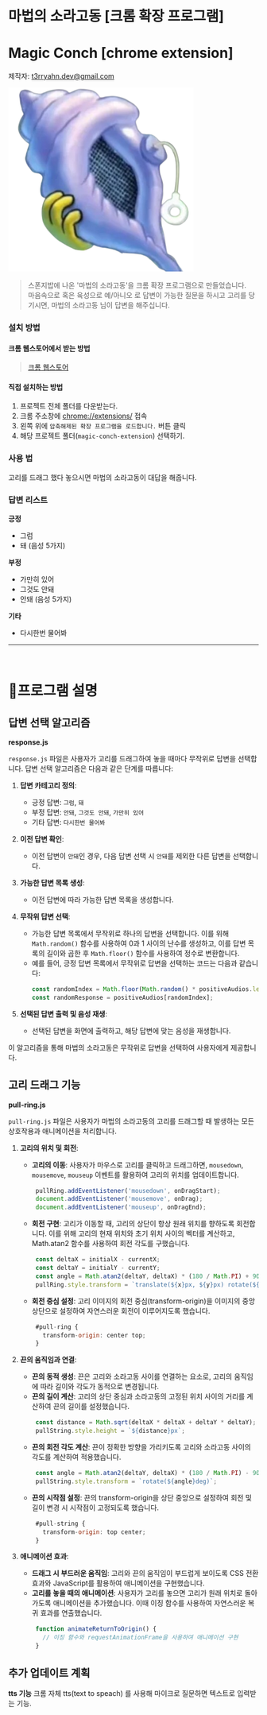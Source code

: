 # 마법의 소라고동 [크롬 확장 프로그램]
# Magic Conch [chrome extension]
제작자: t3rryahn.dev@gmail.com

![마법의 소라고동](assets/images/magic_conch.png)
> 스폰지밥에 나온 '마법의 소라고동'을 크롬 확장 프로그램으로 만들었습니다. <br>
> 마음속으로 혹은 육성으로 예/아니오 로 답변이 가능한 질문을 하시고 고리를 당기시면, 마법의 소라고동 님이 답변을 해주십니다.



### 설치 방법
#### 크롬 웹스토어에서 받는 방법
> [크롬 웹스토어](https://chromewebstore.google.com/detail/%EB%A7%88%EB%B2%95%EC%9D%98-%EC%86%8C%EB%9D%BC%EA%B3%A0%EB%8F%99/cngadogedbklhgelahcpjofagelffgng?hl=ko)
#### 직접 설치하는 방법
1. 프로젝트 전체 폴더를 다운받는다.
2. 크롬 주소창에 [chrome://extensions/](chrome://extensions/) 접속
3. 왼쪽 위에 `압축해제된 확장 프로그램을 로드합니다.` 버튼 클릭
4. 해당 프로젝트 폴더(`magic-conch-extension`) 선택하기.

### 사용 법
고리를 드래그 했다 놓으시면 마법의 소라고동이 대답을 해줍니다.

### 답변 리스트

**긍정**
- 그럼
- 돼 (음성 5가지)

**부정**
- 가만히 있어
- 그것도 안돼
- 안돼 (음성 5가지)

**기타**
- 다시한번 물어봐
***
<br>

# 📑프로그램 설명
## 답변 선택 알고리즘
**response.js** <br>

`response.js` 파일은 사용자가 고리를 드래그하여 놓을 때마다 무작위로 답변을 선택합니다. 답변 선택 알고리즘은 다음과 같은 단계를 따릅니다:

1. **답변 카테고리 정의**:
   - 긍정 답변: `그럼`, `돼`
   - 부정 답변: `안돼`, `그것도 안돼`, `가만히 있어`
   - 기타 답변: `다시한번 물어봐`

2. **이전 답변 확인**:
   - 이전 답변이 `안돼`인 경우, 다음 답변 선택 시 `안돼`를 제외한 다른 답변을 선택합니다.

3. **가능한 답변 목록 생성**:
   - 이전 답변에 따라 가능한 답변 목록을 생성합니다.

4. **무작위 답변 선택**:
   - 가능한 답변 목록에서 무작위로 하나의 답변을 선택합니다. 이를 위해 `Math.random()` 함수를 사용하여 0과 1 사이의 난수를 생성하고, 이를 답변 목록의 길이와 곱한 후 `Math.floor()` 함수를 사용하여 정수로 변환합니다.
   - 예를 들어, 긍정 답변 목록에서 무작위로 답변을 선택하는 코드는 다음과 같습니다:
     ```javascript
     const randomIndex = Math.floor(Math.random() * positiveAudios.length);
     const randomResponse = positiveAudios[randomIndex];
     ```

5. **선택된 답변 출력 및 음성 재생**:
   - 선택된 답변을 화면에 출력하고, 해당 답변에 맞는 음성을 재생합니다.

이 알고리즘을 통해 마법의 소라고동은 무작위로 답변을 선택하여 사용자에게 제공합니다.


## 고리 드래그 기능
**pull-ring.js** <br>

`pull-ring.js` 파일은 사용자가 마법의 소라고동의 고리를 드래그할 때 발생하는 모든 상호작용과 애니메이션을 처리합니다.

1. **고리의 위치 및 회전**:
   - **고리의 이동**: 사용자가 마우스로 고리를 클릭하고 드래그하면, `mousedown`, `mousemove`, `mouseup` 이벤트를 활용하여 고리의 위치를 업데이트합니다.
     ```javascript
      pullRing.addEventListener('mousedown', onDragStart);
      document.addEventListener('mousemove', onDrag);
      document.addEventListener('mouseup', onDragEnd);
     ```
   - **회전 구현**: 고리가 이동할 때, 고리의 상단이 항상 원래 위치를 향하도록 회전합니다. 이를 위해 고리의 현재 위치와 초기 위치 사이의 벡터를 계산하고, Math.atan2 함수를 사용하여 회전 각도를 구했습니다.
     ```javascript
      const deltaX = initialX - currentX;
      const deltaY = initialY - currentY;
      const angle = Math.atan2(deltaY, deltaX) * (180 / Math.PI) + 90;
      pullRing.style.transform = `translate(${x}px, ${y}px) rotate(${angle}deg)`;
     ```
   - **회전 중심 설정**: 고리 이미지의 회전 중심(transform-origin)을 이미지의 중앙 상단으로 설정하여 자연스러운 회전이 이루어지도록 했습니다.
     ```javascript
      #pull-ring {
        transform-origin: center top;
      }
     ```


2. **끈의 움직임과 연결**:
   - **끈의 동적 생성**: 끈은 고리와 소라고동 사이를 연결하는 요소로, 고리의 움직임에 따라 길이와 각도가 동적으로 변경됩니다.
   - **끈의 길이 계산**: 고리의 상단 중심과 소라고동의 고정된 위치 사이의 거리를 계산하여 끈의 길이를 설정했습니다.
     ```javascript
      const distance = Math.sqrt(deltaX * deltaX + deltaY * deltaY);
      pullString.style.height = `${distance}px`;
     ```
   - **끈의 회전 각도 계산**: 끈이 정확한 방향을 가리키도록 고리와 소라고동 사이의 각도를 계산하여 적용했습니다.
     ```javascript
      const angle = Math.atan2(deltaY, deltaX) * (180 / Math.PI) - 90;
      pullString.style.transform = `rotate(${angle}deg)`;
     ```
   - **끈의 시작점 설정**: 끈의 transform-origin을 상단 중앙으로 설정하여 회전 및 길이 변경 시 시작점이 고정되도록 했습니다.
     ```javascript
      #pull-string {
        transform-origin: top center;
      }
     ```

3. **애니메이션 효과**:
   - **드래그 시 부드러운 움직임**: 고리와 끈의 움직임이 부드럽게 보이도록 CSS 전환 효과와 JavaScript를 활용하여 애니메이션을 구현했습니다.
   - **고리를 놓을 때의 애니메이션**: 사용자가 고리를 놓으면 고리가 원래 위치로 돌아가도록 애니메이션을 추가했습니다. 이때 이징 함수를 사용하여 자연스러운 복귀 효과를 연출했습니다.
     ```javascript
      function animateReturnToOrigin() {
        // 이징 함수와 requestAnimationFrame을 사용하여 애니메이션 구현
      }
     ```






## 추가 업데이트 계획
**tts 기능**
크롬 자체 tts(text to speach) 를 사용해 마이크로 질문하면 텍스트로 입력받는 기능.

